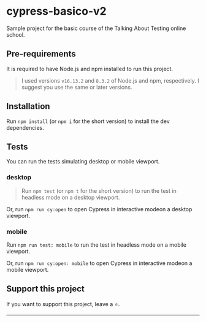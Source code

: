 # cypress-basico-v2


Sample project for the basic course of the Talking About Testing online school.

## Pre-requirements

It is required to have Node.js and npm installed to run this project.

> I used versions `v16.13.2` and `8.3.2` of Node.js and npm, respectively. I suggest you use the same or later versions.

## Installation

Run `npm install` (or `npm i` for the short version) to install the dev dependencies.

## Tests

You can run the tests simulating  desktop  or mobile viewport.

### desktop

> Run `npm test` (or `npm t` for the short version) to run the test in headless mode on a desktop viewport.

Or, run `npm run cy:open` to open Cypress in interactive modeon a desktop viewport.

### mobile

Run `npm run test: mobile` to run the test in headless mode on a mobile viewport.

Or, run `npm run cy:open: mobile` to open Cypress in interactive modeon a mobile viewport.

## Support this project

If you want to support this project, leave a ⭐.

___